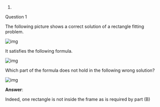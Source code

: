 1.

Question 1

The following picture shows a correct solution of a rectangle fitting problem.



![img](https://d3c33hcgiwev3.cloudfront.net/imageAssetProxy.v1/GaGKSl9mEeiKNQ6MFIim6g_4e97767ee276905b992e4c4a22c5cbed_rect.jpg?expiry=1602633600000&hmac=UaCotIoPhRWB51EqrELqm5G9vbcrikosuqOPEql8LFE)

It satisfies the following formula.



![img](https://d3c33hcgiwev3.cloudfront.net/imageAssetProxy.v1/P0MtSF9mEeiKNQ6MFIim6g_868688805c0e461458ae0b5ba08b2258_rectform.jpg?expiry=1602633600000&hmac=GzihuSx2sQC8-jgD21U08m70icbpIrue2fSY909b8Cw)

Which part of the formula does not hold in the following wrong solution?

![img](https://d3c33hcgiwev3.cloudfront.net/imageAssetProxy.v1/YUtVTV9mEeiEZRKxXgWFpg_72e9a80d464a5e86ce97c5a924603fb9_rectwrong1.jpg?expiry=1602633600000&hmac=k1yyydljvljUIfXY2zezZ9cLhb7mmoadeHzijtNmszk)



**Answer**:

Indeed, one rectangle is not inside the frame as is required by part (B)